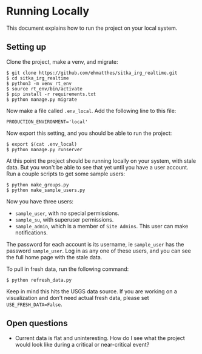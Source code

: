 Running Locally
===

This document explains how to run the project on your local system.

## Setting up

Clone the project, make a venv, and migrate:

```
$ git clone https://github.com/ehmatthes/sitka_irg_realtime.git
$ cd sitka_irg_realtime
$ python3 -m venv rt_env
$ source rt_env/bin/activate
$ pip install -r requirements.txt
$ python manage.py migrate
```

Now make a file called `.env_local`. Add the following line to this file:

```
PRODUCTION_ENVIRONMENT='local'
```

Now export this setting, and you should be able to run the project:

```
$ export $(cat .env_local)
$ python manage.py runserver
```

At this point the project should be running locally on your system, with stale data. But you won't be able to see that yet until you have a user account. Run a couple scripts to get some sample users:

```
$ python make_groups.py
$ python make_sample_users.py
```

Now you have three users:

- `sample_user`, with no special permissions.
- `sample_su`, with superuser permissions.
- `sample_admin`, which is a member of `Site Admins`. This user can make notifications.

The password for each account is its username, ie `sample_user` has the password `sample_user`. Log in as any one of these users, and you can see the full home page with the stale data.

To pull in fresh data, run the following command:

```
$ python refresh_data.py
```

Keep in mind this hits the USGS data source. If you are working on a visualization and don't need actual fresh data, please set `USE_FRESH_DATA=False`.

## Open questions

- Current data is flat and uninteresting. How do I see what the project would look like during a critical or near-critical event?